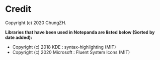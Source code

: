 # Credit

Copyright (c) 2020 ChungZH.

**Libraries that have been used in Notepanda are listed below (Sorted by date added):**

- Copyright (c) 2018 KDE : syntax-highlighting (MIT)
- Copyright (c) 2020 Microsoft : Fluent System Icons (MIT)
